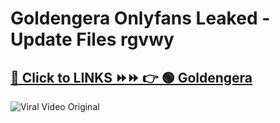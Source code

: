 
 # Goldengera Onlyfans Leaked - Update Files rgvwy

## <h2><a href="https://clipsfans.com/Goldengera&ref=git">🔗 Click to LINKS ⏩⏩ 👉 🟢 Goldengera </a></h2>

<a href="https://clipsfans.com/Goldengera&ref=git" rel="nofollow" data-target="animated-image.originalLink"><img src="https://i.ibb.co.com/xMMVF88/686577567.gif" alt="Viral Video Original" style="max-width: 100%; display: inline-block;" data-target="animated-image.originalImage"></a>

